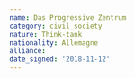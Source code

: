 ```yaml
---
name: Das Progressive Zentrum
category: civil_society
nature: Think-tank
nationality: Allemagne
alliance: 
date_signed: '2018-11-12'
---
```

    